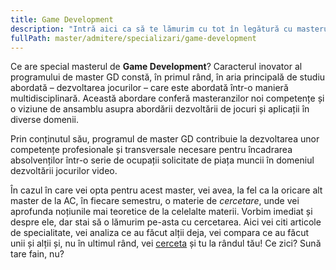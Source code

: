 ```yaml
---
title: Game Development
description: "Intră aici ca să te lămurim cu tot în legătură cu masterul GD! "
fullPath: master/admitere/specializari/game-development
---
```

Ce are special masterul de **Game Development**? Caracterul inovator al programului de master GD constă, în primul rând, în aria principală de studiu abordată – dezvoltarea jocurilor – care este abordată într-o manieră multidisciplinară. Această abordare conferă masteranzilor noi competențe și o viziune de ansamblu asupra abordării dezvoltării de jocuri și aplicații în diverse domenii.

Prin conținutul său, programul de master GD contribuie la dezvoltarea unor competențe profesionale și transversale necesare pentru încadrarea absolvenților într-o serie de ocupații solicitate de piața muncii în domeniul dezvoltării jocurilor video.

În cazul în care vei opta pentru acest master, vei avea, la fel ca la oricare alt master de la AC, în fiecare semestru, o materie de *cercetare*, unde vei aprofunda noțiunile mai teoretice de la celelalte materii. Vorbim imediat și despre ele, dar stai să o lămurim pe-asta cu cercetarea. Aici vei citi articole de specialitate, vei analiza ce au făcut alții deja, vei compara ce au făcut unii și alții și, nu în ultimul rând, vei [cerceta](https://cs.upt.ro/ro/education/master/research) și tu la rândul tău! Ce zici? Sună tare fain, nu?